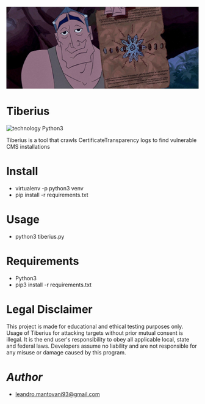 <p align="center">
<a name="top" href="https://github.com/thecrux4020/tiberius"><img src="https://github.com/thecrux4020/tiberius/blob/master/images/rourke1.jpg"></a>
</p>

# Tiberius

![technology Python3](https://img.shields.io/pypi/pyversions/Django.svg)

Tiberius is a tool that crawls CertificateTransparency logs to find vulnerable CMS installations

# **Install** #
* virtualenv -p python3 venv
* pip install -r requirements.txt

# **Usage** #
* python3 tiberius.py

# **Requirements** #
* Python3
* pip3 install -r requirements.txt

# **Legal Disclaimer** #
This project is made for educational and ethical testing purposes only. Usage of Tiberius for attacking targets without prior mutual consent is illegal. It is the end user's responsibility to obey all applicable local, state and federal laws. Developers assume no liability and are not responsible for any misuse or damage caused by this program.

# *Author* #
* [leandro.mantovani93@gmail.com](leandro.mantovani93@gmail.com)

